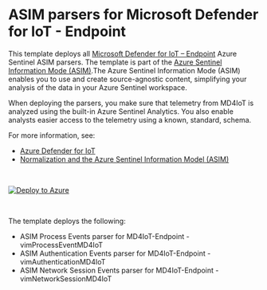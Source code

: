 # ASIM parsers for Microsoft Defender for IoT - Endpoint 

This template deploys all [Microsoft Defender for IoT – Endpoint](https://azure.microsoft.com/en-us/services/azure-defender-for-iot/) Azure Sentinel ASIM parsers. The template is part of the [Azure Sentinel Information Mode (ASIM)](https://aka.ms/AzSentinelNormalization).The Azure Sentinel Information Mode (ASIM) enables you to use and create source-agnostic content, simplifying your analysis of the data in your Azure Sentinel workspace.

When deploying the parsers, you make sure that telemetry from MD4IoT is analyzed using the built-in Azure Sentinel Analytics. You also enable analysts easier access to the telemetry using a known, standard, schema.

For more information, see:

- [Azure Defender for IoT](https://azure.microsoft.com/en-us/services/azure-defender-for-iot/) 
- [Normalization and the Azure Sentinel Information Model (ASIM)](https://aka.ms/AzSentinelNormalization)

<br>

[![Deploy to Azure](https://aka.ms/deploytoazurebutton)](https://aka.ms/AzSentinelMD4IoTARM)

<br>

The template deploys the following:

- ASIM Process Events parser for MD4IoT-Endpoint - vimProcessEventMD4IoT
- ASIM Authentication Events parser for MD4IoT-Endpoint - vimAuthenticationMD4IoT
- ASIM Network Session Events parser for MD4IoT-Endpoint - vimNetworkSessionMD4IoT

<br>
